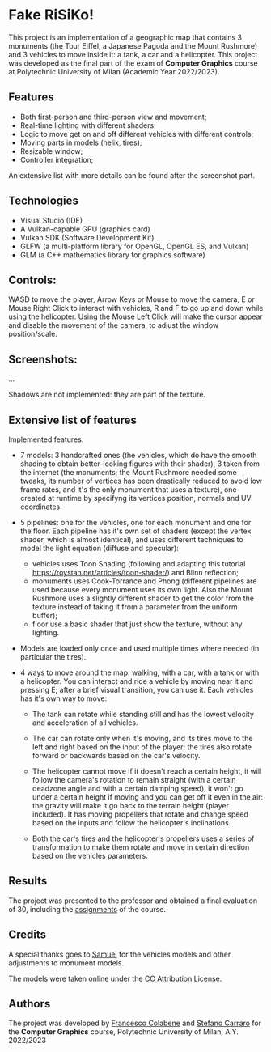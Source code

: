 # Fake RiSiKo!

This project is an implementation of a geographic map that contains 3 monuments (the Tour Eiffel,
a Japanese Pagoda and the Mount Rushmore) and 3 vehicles to move inside it: a tank, a car and a helicopter. This project was developed as the final part of the exam of **Computer Graphics** course at Polytechnic University of Milan (Academic Year 2022/2023).

## Features

- Both first-person and third-person view and movement;
- Real-time lighting with different shaders;
- Logic to move get on and off different vehicles with different controls;
- Moving parts in models (helix, tires);
- Resizable window;
- Controller integration;

An extensive list with more details can be found after the screenshot part.

## Technologies

- Visual Studio (IDE)
- A Vulkan-capable GPU (graphics card)
- Vulkan SDK (Software Development Kit)
- GLFW (a multi-platform library for OpenGL, OpenGL ES, and Vulkan)
- GLM (a C++ mathematics library for graphics software)


## Controls:
WASD to move the player, Arrow Keys or Mouse to move the camera, E or Mouse Right Click to interact 
with vehicles, R and F to go up and down while using the helicopter. Using the Mouse Left Click
will make the cursor appear and disable the movement of the camera, to adjust the window position/scale.

## Screenshots:

...


Shadows are not implemented: they are part of the texture.

## Extensive list of features

Implemented features:

- 7 models: 3 handcrafted ones (the vehicles, which do have the smooth shading to obtain
  better-looking figures with their shader), 3 taken from the internet (the monuments; the Mount 
  Rushmore needed some tweaks, its number of vertices has been drastically reduced to avoid low
  frame rates, and it's the only monument that uses a texture), one created at runtime by 
  specifyng its vertices position, normals and UV coordinates.

- 5 pipelines: one for the vehicles, one for each monument and one for the floor. Each pipeline has 
  it's own set of shaders (except the vertex shader, which is almost identical), and uses different 
  techniques to model the light equation (diffuse and specular):
    - vehicles uses Toon Shading (following and adapting this tutorial 
  https://roystan.net/articles/toon-shader/) and Blinn reflection;
  - monuments uses Cook-Torrance and Phong (different pipelines are used because every monument
    uses its own light. Also the Mount Rushmore uses a slightly different shader to get the
    color from the texture instead of taking it from a parameter from the uniform buffer);
  - floor use a basic shader that just show the texture, without any lighting.
  
- Models are loaded only once and used multiple times where needed (in particular the tires). 
  
- 4 ways to move around the map: walking, with a car, with a tank or with a helicopter.
  You can interact and ride a vehicle by moving near it and pressing E; after a brief visual
  transition, you can use it. Each vehicles has it's own way to move: 
    - The tank can rotate while standing still and has the lowest velocity and acceleration of all vehicles.
    - The car can rotate only when it's moving, and its tires move to the left and right based on 
      the input of the player; the tires also rotate forward or backwards based on the car's velocity.
    - The helicopter cannot move if it doesn't reach a certain height, it will follow the camera's rotation
      to remain straight (with a certain deadzone angle and with a certain damping speed), it won't go under
      a certain height if moving and you can get off it even in the air: the gravity will make it go back 
      to the terrain height (player included). It has moving propellers that rotate and change speed based on
      the inputs and follow the helicopter's inclinations.

  - Both the car's tires and the helicopter's propellers uses a series of transformation to
    make them rotate and move in certain direction based on the vehicles parameters.

## Results
The project was presented to the professor and obtained a final evaluation of 30, including the [assignments](https://github.com/FrancescoColabene/ComputerGraphics-Assignments) of the course. 

## Credits
A special thanks goes to [Samuel](https://github.com/samuelgiunca) for the vehicles models and other adjustments to monument models. 

The models were taken online under the [CC Attribution License](https://creativecommons.org/licenses/by/4.0/deed.en). 

## Authors
The project was developed by [Francesco Colabene](https://github.com/FrancescoColabene) and [Stefano Carraro](https://github.com/StefanoCarraro7) for the **Computer Graphics** course, Polytechnic University of Milan, A.Y. 2022/2023
